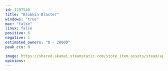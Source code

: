 ```yaml
---
id: 1297540
title: "Blobkin Blaster"
windows: "true"
mac: "false"
linux: false
positive: 6
negative: 1
estimated_owners: "0 - 20000"
peak_ccu: 0

image: https://shared.akamai.steamstatic.com/store_item_assets/steam/apps/1297540/header.jpg?t=1629356436
opinions:
---
```

